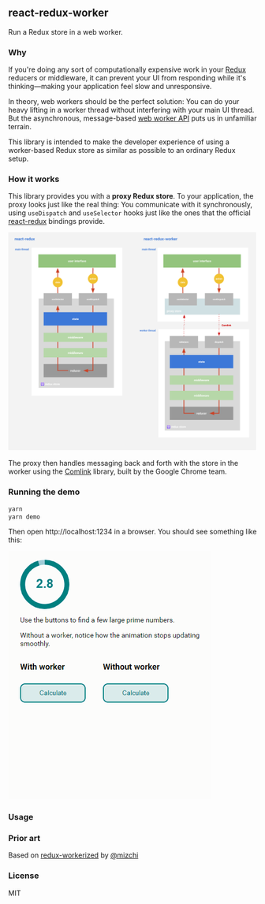 ## react-redux-worker

Run a Redux store in a web worker.

### Why

If you're doing any sort of computationally expensive work in your [Redux](https://redux.js.org) reducers or middleware, it
can prevent your UI from responding while it's thinking&mdash;making your application feel slow and
unresponsive.

In theory, web workers should be the perfect solution: You can do your heavy lifting in a worker
thread without interfering with your main UI thread. But the asynchronous, message-based [web worker
API](https://redux.js.org) puts us in unfamiliar terrain.

This library is intended to make the developer experience of using a worker-based Redux store as
similar as possible to an ordinary Redux setup.

### How it works

This library provides you with a **proxy Redux store**. To your application, the proxy looks just
like the real thing: You communicate with it synchronously, using `useDispatch` and `useSelector`
hooks just like the ones that the official [react-redux](https://github.com/reduxjs/react-redux)
bindings provide.

![diagram](./img/react-redux-worker.svg)

The proxy then handles messaging back and forth with the store in the worker using the
[Comlink](https://github.com/GoogleChromeLabs/comlink) library, built by the Google Chrome team.

### Running the demo

```
yarn
yarn demo
```

Then open http://localhost:1234 in a browser. You should see something like this:

![demo](./img/worker-demo.gif)

### Usage

### Prior art

Based on [redux-workerized](https://github.com/mizchi/redux-workerized) by [@mizchi](https://github.com/mizchi/)

### License

MIT
